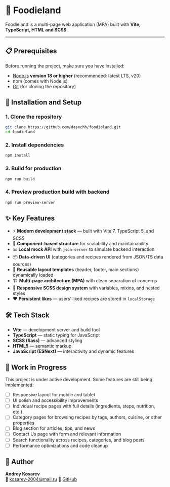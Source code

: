 # 🍴 Foodieland

Foodieland is a multi-page web application (MPA) built with **Vite, TypeScript, HTML and SCSS**.  

---

## 📋 Prerequisites

Before running the project, make sure you have installed:

- [Node.js](https://nodejs.org/) **version 18 or higher** (recommended: latest LTS, v20)
- npm (comes with Node.js)  
- [Git](https://git-scm.com/) (for cloning the repository)

## 🚀 Installation and Setup

### 1. Clone the repository

```bash
git clone https://github.com/dasechh/foodieland.git
cd foodieland
```

### 2. Install dependencies

```bash
npm install
```

### 3. Build for production

```bash
npm run build
```

### 4. Preview production build with backend

```bash
npm run preview-server
```

## ✨ Key Features

- ⚡ **Modern development stack** — built with Vite 7, TypeScript 5, and SCSS
- 🧩 **Component-based structure** for scalability and maintainability
- 📊 **Local mock API** with `json-server` to simulate backend interaction
- 📦 **Data-driven UI** (categories and recipes rendered from JSON/TS data sources)
- 🔄 **Reusable layout templates** (header, footer, main sections) dynamically loaded
- 🏗️ **Multi-page architecture (MPA)** with clean separation of concerns
- 🎨 **Responsive SCSS design system** with variables, mixins, and nested styles
- ❤️ **Persistent likes** — users’ liked recipes are stored in `localStorage`

## 🛠️ Tech Stack

- **Vite** — development server and build tool
- **TypeScript** — static typing for JavaScript
- **SCSS (Sass)** — advanced styling
- **HTML5** — semantic markup
- **JavaScript (ESNext)** — interactivity and dynamic features

## 🚧 Work in Progress

This project is under active development. Some features are still being implemented:

- [ ] Responsive layout for mobile and tablet
- [ ] UI polish and accessibility improvements
- [ ] Individual recipe pages with full details (ingredients, steps, nutrition, etc.)
- [ ] Category pages for browsing recipes by tags, authors, cuisine, or other properties
- [ ] Blog section for articles, tips, and news
- [ ] Contact Us page with form and relevant information
- [ ] Search functionality across recipes, categories, and blog posts
- [ ] Performance optimizations and code cleanup

## 📌 Author

**Andrey Kosarev**  
📧 [kosarev-2004@mail.ru](mailto:kosarev-2004@mail.ru)
💼 [GitHub](https://github.com/dasechh)
